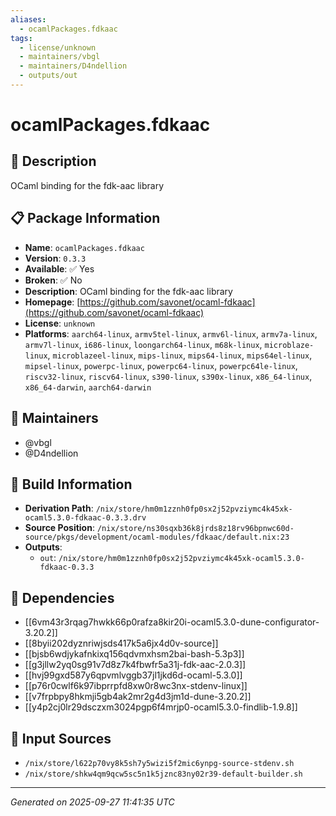 ```yaml
---
aliases:
  - ocamlPackages.fdkaac
tags:
  - license/unknown
  - maintainers/vbgl
  - maintainers/D4ndellion
  - outputs/out
---
```


# ocamlPackages.fdkaac

## 📝 Description

OCaml binding for the fdk-aac library

## 📋 Package Information

- **Name**: `ocamlPackages.fdkaac`
- **Version**: `0.3.3`
- **Available**: ✅ Yes
- **Broken**: ✅ No
- **Description**: OCaml binding for the fdk-aac library
- **Homepage**: [https://github.com/savonet/ocaml-fdkaac](https://github.com/savonet/ocaml-fdkaac)
- **License**: `unknown`
- **Platforms**: `aarch64-linux`, `armv5tel-linux`, `armv6l-linux`, `armv7a-linux`, `armv7l-linux`, `i686-linux`, `loongarch64-linux`, `m68k-linux`, `microblaze-linux`, `microblazeel-linux`, `mips-linux`, `mips64-linux`, `mips64el-linux`, `mipsel-linux`, `powerpc-linux`, `powerpc64-linux`, `powerpc64le-linux`, `riscv32-linux`, `riscv64-linux`, `s390-linux`, `s390x-linux`, `x86_64-linux`, `x86_64-darwin`, `aarch64-darwin`
## 👥 Maintainers

- @vbgl
- @D4ndellion


## 🔧 Build Information

- **Derivation Path**: `/nix/store/hm0m1zznh0fp0sx2j52pvziymc4k45xk-ocaml5.3.0-fdkaac-0.3.3.drv`
- **Source Position**: `/nix/store/ns30sqxb36k8jrds8z18rv96bpnwc60d-source/pkgs/development/ocaml-modules/fdkaac/default.nix:23`
- **Outputs**:
  - `out`:  `/nix/store/hm0m1zznh0fp0sx2j52pvziymc4k45xk-ocaml5.3.0-fdkaac-0.3.3`

## 🔗 Dependencies

- [[6vm43r3rqag7hwkk66p0rafza8kir20i-ocaml5.3.0-dune-configurator-3.20.2]]
- [[8byii202dyznriwjsds417k5a6jx4d0v-source]]
- [[bjsb6wdjykafnkixq156qdvmxhsm2bai-bash-5.3p3]]
- [[g3jllw2yq0sg91v7d8z7k4fbwfr5a31j-fdk-aac-2.0.3]]
- [[hvj99gxd587y6qpvmlvggb37jl1jkd6d-ocaml-5.3.0]]
- [[p76r0cwlf6k97ibprrpfd8xw0r8wc3nx-stdenv-linux]]
- [[v7frpbpy8hkmji5gb4ak2mr2g4d3jm1d-dune-3.20.2]]
- [[y4p2cj0lr29dsczxm3024pgp6f4mrjp0-ocaml5.3.0-findlib-1.9.8]]

## 📁 Input Sources

- `/nix/store/l622p70vy8k5sh7y5wizi5f2mic6ynpg-source-stdenv.sh`
- `/nix/store/shkw4qm9qcw5sc5n1k5jznc83ny02r39-default-builder.sh`

---
*Generated on 2025-09-27 11:41:35 UTC*
